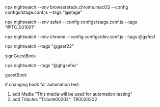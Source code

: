 npx nightwatch --env browserstack.chrome.macOS --config configs/stage.conf.js --tags "@stage" 

npx nightwatch --env safari --config configs/stage.conf.js --tags "@TC_001001" 

npx nightwatch --env chrome  --config configs/dev.conf.js --tags @gsfesf

npx nightwatch --tags "@gsef22" 

signGuestBook

npx nightwatch --tags "@ghgsefes" 

guestBook

if changing book for automation test:
1. add Media "This media will be used for automation testing"
2. add Tributes "Tribute00202", TR0020202
